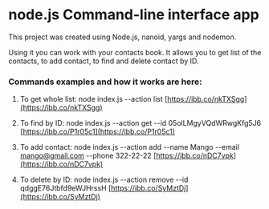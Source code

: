 # node.js Command-line interface app

This project was created using Node.js, nanoid, yargs and nodemon.

Using it you can work with your contacts book.
It allows you to get list of the contacts, to add contact, to find and delete contact by ID.

### Commands examples and how it works are here:

1. To get whole list:
   node index.js --action list
   [https://ibb.co/nkTXSgg](https://ibb.co/nkTXSgg)

2. To find by ID:
   node index.js --action get --id 05olLMgyVQdWRwgKfg5J6
   [https://ibb.co/P1r05c1](https://ibb.co/P1r05c1)

3. To add contact:
   node index.js --action add --name Mango --email mango@gmail.com --phone 322-22-22
   [https://ibb.co/nDC7vpk](https://ibb.co/nDC7vpk)

4. To delete by ID:
   node index.js --action remove --id qdggE76Jtbfd9eWJHrssH
   [https://ibb.co/SyMztDj](https://ibb.co/SyMztDj)
